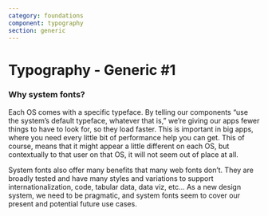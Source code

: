 ```yaml
---
category: foundations
component: typography
section: generic
---
```


<h1>Typography - Generic #1</h1>

<section class="dummy-link-cta-button-banner" data-section="generic">
  <h3>Why system fonts?</h3>
  <p>Each OS comes with a specific typeface. By telling our components “use the system’s default typeface, whatever that
    is,” we’re giving our apps fewer things to have to look for, so they load faster. This is important in big apps,
    where you need every little bit of performance help you can get. This of course, means that it might appear a little
    different on each OS, but contextually to that user on that OS, it will not seem out of place at all.</p>
  <p>System fonts also offer many benefits that many web fonts don’t. They are broadly tested and have many styles and
    variations to support internationalization, code, tabular data, data viz, etc... As a new design system, we need to
    be pragmatic, and system fonts seem to cover our present and potential future use cases.</p>
</section>
